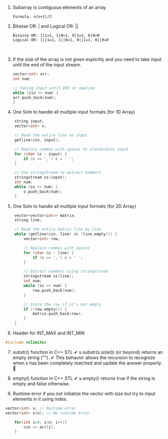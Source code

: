 1. Subarray is contiguous elements of an array.
    ```
    Formula: n(n+1)/2
    ```

2. Bitwise OR: | and Logical OR: ||
   ```
   Bitwise OR: 1|1=1, 1|0=1, 0|1=1, 0|0=0
   Logical OR: 1||1=1, 1||0=1, 0||1=1, 0||0=0
   ```
   ​
3. If the size of the array is not given explicitly and you need to take input until the end of the input stream.

   ```cpp
   vector<int> arr;
   int num;

   // Taking input until EOF or newline
   while (cin >> num) {
   arr.push_back(num);
   }
   ```

4. One Soln to handle all multiple input formats (for 1D Array)

```cpp
    string input;
    vector<int> v;

    // Read the entire line as input
    getline(cin, input);

    // Replace commas with spaces to standardize input
    for (char &c : input) {
        if (c == ',') c = ' ';
    }

    // Use stringstream to extract numbers
    stringstream ss(input);
    int num;
    while (ss >> num) {
        v.push_back(num);
    }
```

5. One Soln to handle all multiple input formats (for 2D Array)

```cpp
    vector<vector<int>> matrix;
    string line;

    // Read the entire matrix line by line
    while (getline(cin, line) && !line.empty()) {
        vector<int> row;

        // Replace commas with spaces
        for (char &c : line) {
            if (c == ',') c = ' ';
        }

        // Extract numbers using stringstream
        stringstream ss(line);
        int num;
        while (ss >> num) {
            row.push_back(num);
        }

        // Store the row if it's not empty
        if (!row.empty()) {
            matrix.push_back(row);
        }
    }
```
6. Header for INT_MAX and INT_MIN
```cpp
#include <climits>
```

7. substr() function in C++ STL
✔ s.substr(s.size()) (or beyond) returns an empty string ("").
✔ This behavior allows the recursion to recognize when s has been completely matched and update the answer properly. 🚀

8. empty() function in C++ STL
✔ s.empty() returns true if the string is empty and false otherwise.

9. Runtime error if you not initialize the vector with size but try to input elements in it using index.
```cpp
vector<int> v; // Runtime error
vector<int> v(n); // No runtime error

    for(int i=0; i<n; i++){
        cin >> arr[i];
    }
```
